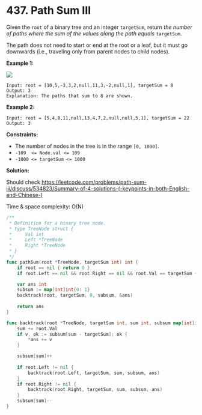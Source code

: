 # 437.  Path Sum III

Given the  `root`  of a binary tree and an integer  `targetSum`, return  _the number of paths where the sum of the values along the path equals_ `targetSum`.

The path does not need to start or end at the root or a leaf, but it must go downwards (i.e., traveling only from parent nodes to child nodes).

**Example 1:**

![](https://assets.leetcode.com/uploads/2021/04/09/pathsum3-1-tree.jpg)

	Input: root = [10,5,-3,3,2,null,11,3,-2,null,1], targetSum = 8
	Output: 3
	Explanation: The paths that sum to 8 are shown.

**Example 2:**

	Input: root = [5,4,8,11,null,13,4,7,2,null,null,5,1], targetSum = 22
	Output: 3

**Constraints:**

-   The number of nodes in the tree is in the range  `[0, 1000]`.
-   `-109  <= Node.val <= 109`
-   `-1000 <= targetSum <= 1000`

**Solution:**

Should check https://leetcode.com/problems/path-sum-iii/discuss/534823/Summary-of-4-solutions-(-keypoints-in-both-English-and-Chinese-)

Time & space complexity: O(N)

```go
/**
 * Definition for a binary tree node.
 * type TreeNode struct {
 *     Val int
 *     Left *TreeNode
 *     Right *TreeNode
 * }
 */
func pathSum(root *TreeNode, targetSum int) int {
    if root == nil { return 0 }
    if root.Left == nil && root.Right == nil && root.Val == targetSum { return 1 }

    var ans int
    subsum := map[int]int{0: 1}
    backtrack(root, targetSum, 0, subsum, &ans)
    
    return ans
}

func backtrack(root *TreeNode, targetSum int, sum int, subsum map[int]int, ans *int) {
    sum += root.Val
    if v, ok := subsum[sum - targetSum]; ok {
        *ans += v
    }

    subsum[sum]++
    
    if root.Left != nil {
        backtrack(root.Left, targetSum, sum, subsum, ans)
    }
    if root.Right != nil {
        backtrack(root.Right, targetSum, sum, subsum, ans)
    }
    subsum[sum]--
}
```